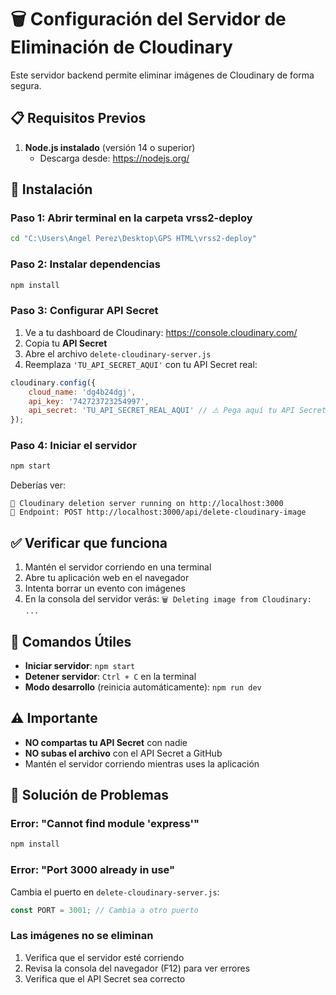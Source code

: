 # 🗑️ Configuración del Servidor de Eliminación de Cloudinary

Este servidor backend permite eliminar imágenes de Cloudinary de forma segura.

## 📋 Requisitos Previos

1. **Node.js instalado** (versión 14 o superior)
   - Descarga desde: https://nodejs.org/

## 🚀 Instalación

### Paso 1: Abrir terminal en la carpeta vrss2-deploy

```bash
cd "C:\Users\Angel Perez\Desktop\GPS HTML\vrss2-deploy"
```

### Paso 2: Instalar dependencias

```bash
npm install
```

### Paso 3: Configurar API Secret

1. Ve a tu dashboard de Cloudinary: https://console.cloudinary.com/
2. Copia tu **API Secret**
3. Abre el archivo `delete-cloudinary-server.js`
4. Reemplaza `'TU_API_SECRET_AQUI'` con tu API Secret real:

```javascript
cloudinary.config({
    cloud_name: 'dg4b24dgj',
    api_key: '742723723254997',
    api_secret: 'TU_API_SECRET_REAL_AQUI' // ⚠️ Pega aquí tu API Secret
});
```

### Paso 4: Iniciar el servidor

```bash
npm start
```

Deberías ver:
```
🚀 Cloudinary deletion server running on http://localhost:3000
📝 Endpoint: POST http://localhost:3000/api/delete-cloudinary-image
```

## ✅ Verificar que funciona

1. Mantén el servidor corriendo en una terminal
2. Abre tu aplicación web en el navegador
3. Intenta borrar un evento con imágenes
4. En la consola del servidor verás: `🗑️ Deleting image from Cloudinary: ...`

## 🔧 Comandos Útiles

- **Iniciar servidor**: `npm start`
- **Detener servidor**: `Ctrl + C` en la terminal
- **Modo desarrollo** (reinicia automáticamente): `npm run dev`

## ⚠️ Importante

- **NO compartas tu API Secret** con nadie
- **NO subas el archivo** con el API Secret a GitHub
- Mantén el servidor corriendo mientras uses la aplicación

## 🐛 Solución de Problemas

### Error: "Cannot find module 'express'"
```bash
npm install
```

### Error: "Port 3000 already in use"
Cambia el puerto en `delete-cloudinary-server.js`:
```javascript
const PORT = 3001; // Cambia a otro puerto
```

### Las imágenes no se eliminan
1. Verifica que el servidor esté corriendo
2. Revisa la consola del navegador (F12) para ver errores
3. Verifica que el API Secret sea correcto
